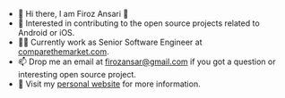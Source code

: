 - 👋 Hi there, I am Firoz Ansari 🙂
- 👀 Interested in contributing to the open source projects related to Android or iOS.
- 🧑‍💼 Currently work as Senior Software Engineer at [comparethemarket.com](https://www.comparethemarket.com/).
- 📫 Drop me an email at firozansar@gmail.com if you got a question or interesting open source project.
- 🔗 Visit my [personal website](https://www.firozansari.info/) for more information.

<!---
firozansar/firozansar is a ✨ special ✨ repository because its `README.md` (this file) appears on your GitHub profile.
You can click the Preview link to take a look at your changes.
--->
